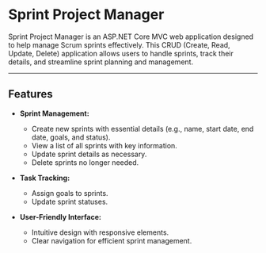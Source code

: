 # Sprint Project Manager

Sprint Project Manager is an ASP.NET Core MVC web application designed to help manage Scrum sprints effectively. This CRUD (Create, Read, Update, Delete) application allows users to handle sprints, track their details, and streamline sprint planning and management.

---

## Features

- **Sprint Management:**
  - Create new sprints with essential details (e.g., name, start date, end date, goals, and status).
  - View a list of all sprints with key information.
  - Update sprint details as necessary.
  - Delete sprints no longer needed.

- **Task Tracking:**
  - Assign goals to sprints.
  - Update sprint statuses.

- **User-Friendly Interface:**
  - Intuitive design with responsive elements.
  - Clear navigation for efficient sprint management.

